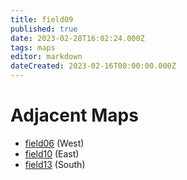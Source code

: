 ```yaml
---
title: field09
published: true
date: 2023-02-28T16:02:24.000Z
tags: maps
editor: markdown
dateCreated: 2023-02-16T00:00:00.000Z
---
```



# Adjacent Maps
 * [field06](/maps/field06) (West)
 * [field10](/maps/field10) (East)
 * [field13](/maps/field13) (South)
